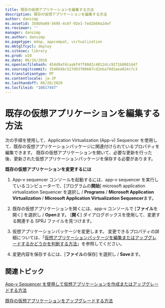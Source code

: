 ```yaml
---
title: 既存の仮想アプリケーションを編集する方法
description: 既存の仮想アプリケーションを編集する方法
author: dansimp
ms.assetid: 358b9a69-5695-4c6f-92e1-7ed2b69a2def
ms.reviewer: ''
manager: dansimp
ms.author: dansimp
ms.pagetype: mdop, appcompat, virtualization
ms.mktglfcycl: deploy
ms.sitesec: library
ms.prod: w10
ms.date: 06/16/2016
ms.openlocfilehash: 454d9afdcaabf47f80d2c4812dcc9271b8081447
ms.sourcegitcommit: 354664bc527d93f80687cd2eba70d1eea024c7c3
ms.translationtype: MT
ms.contentlocale: ja-JP
ms.lasthandoff: 06/26/2020
ms.locfileid: "10817447"
---
```

# 既存の仮想アプリケーションを編集する方法


次の手順を使用して、Application Virtualization (App-v) Sequencer を使用して、既存の仮想アプリケーションパッケージに関連付けられているプロパティを編集できます。 既存の仮想アプリケーションを開いて、必要な更新を行った後、更新された仮想アプリケーションパッケージを保存する必要があります。

**既存の仮想アプリケーションを変更するには**

1.  App-v sequencer コンソールを起動するには、app-v sequencer を実行しているコンピューターで、[プログラムの**開始**] microsoft application virtualization Sequencer を選択し / **Programs** / **Microsoft Application Virtualization** / **Microsoft Application Virtualization Sequencer**ます。

2.  既存の仮想アプリケーションを開くには、app-v コンソールで [**ファイル**を開く] を選択し / **Open**ます。 [**開く**] ダイアログボックスを使用して、変更する関連する SPRJ ファイルを見つけます。

3.  仮想アプリケーションパッケージを変更します。 変更できるプロパティの詳細については、「[仮想アプリケーションパッケージを編集またはアップグレードするかどうかを判断する方法](how-to-determine-whether-to-edit-or-upgrade-a-virtual-application-package.md)」を参照してください。

4.  変更内容を保存するには、[**ファイル**の保存] を選択し  /  **Save**ます。

## 関連トピック


[App-v Sequencer を使用して仮想アプリケーションを作成またはアップグレードする方法](how-to-create-or-upgrade-virtual-applications-using--the-app-v-sequencer.md)

[既存の仮想アプリケーションをアップグレードする方法](how-to-upgrade-an-existing-virtual-application.md)

 

 





